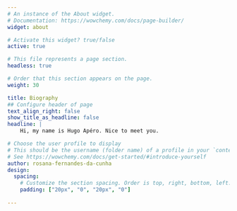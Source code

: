 ```yaml
---
# An instance of the About widget.
# Documentation: https://wowchemy.com/docs/page-builder/
widget: about

# Activate this widget? true/false
active: true

# This file represents a page section.
headless: true

# Order that this section appears on the page.
weight: 30

title: Biography
## Configure header of page
text_align_right: false
show_title_as_headline: false
headline: |
    Hi, my name is Hugo Apéro. Nice to meet you.

# Choose the user profile to display
# This should be the username (folder name) of a profile in your `content/authors/` folder.
# See https://wowchemy.com/docs/get-started/#introduce-yourself
author: rosana-fernandes-da-cunha
design:
  spacing:
    # Customize the section spacing. Order is top, right, bottom, left.
    padding: ["20px", "0", "20px", "0"]
  
---
```

